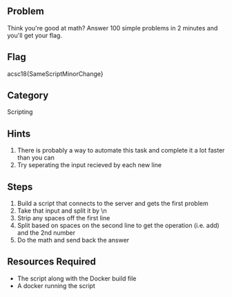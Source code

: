 ## Problem

Think you're good at math?  Answer 100 simple problems in 2 minutes and you'll get your flag.

## Flag
acsc18{SameScriptMinorChange}

## Category
Scripting

## Hints
1. There is probably a way to automate this task and complete it a lot faster than you can
1. Try seperating the input recieved by each new line

## Steps
1. Build a script that connects to the server and gets the first problem
1. Take that input and split it by \n
1. Strip any spaces off the first line
1. Split based on spaces on the second line to get the operation (i.e. add) and the 2nd number
1. Do the math and send back the answer


## Resources Required
* The script along with the Docker build file
* A docker running the script

